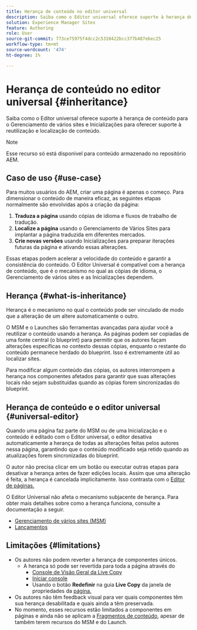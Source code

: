 ```yaml
---
title: Herança de conteúdo no editor universal
description: Saiba como o Editor universal oferece suporte à herança de conteúdo para o Gerenciamento de vários sites e Inicializações para oferecer suporte à reutilização e localização de conteúdo.
solution: Experience Manager Sites
feature: Authoring
role: User
source-git-commit: 773ce75975f4dcc2c5310422bcc377b487ebec25
workflow-type: tm+mt
source-wordcount: '474'
ht-degree: 1%

---
```



# Herança de conteúdo no editor universal {#inheritance}

Saiba como o Editor universal oferece suporte à herança de conteúdo para o Gerenciamento de vários sites e Inicializações para oferecer suporte à reutilização e localização de conteúdo.

>[!NOTE]
>
>Esse recurso só está disponível para conteúdo armazenado no repositório AEM.

## Caso de uso {#use-case}

Para muitos usuários do AEM, criar uma página é apenas o começo. Para dimensionar o conteúdo de maneira eficaz, as seguintes etapas normalmente são envolvidas após a criação da página:

1. **Traduza a página** usando cópias de idioma e fluxos de trabalho de tradução.
1. **Localize a página** usando o Gerenciamento de Vários Sites para implantar a página traduzida em diferentes mercados.
1. **Crie novas versões** usando Inicializações para preparar iterações futuras da página e ativando essas alterações.

Essas etapas podem acelerar a velocidade do conteúdo e garantir a consistência do conteúdo. O Editor Universal é compatível com a herança de conteúdo, que é o mecanismo no qual as cópias de idioma, o Gerenciamento de vários sites e as Inicializações dependem.

## Herança {#what-is-inheritance}

Herança é o mecanismo no qual o conteúdo pode ser vinculado de modo que a alteração de um altere automaticamente o outro.

O MSM e o Launches são ferramentas avançadas para ajudar você a reutilizar o conteúdo usando a herança. As páginas podem ser copiadas de uma fonte central (o blueprint) para permitir que os autores façam alterações específicas no contexto dessas cópias, enquanto o restante do conteúdo permanece herdado do blueprint. Isso é extremamente útil ao localizar sites.

Para modificar algum conteúdo das cópias, os autores interrompem a herança nos componentes afetados para garantir que suas alterações locais não sejam substituídas quando as cópias forem sincronizadas do blueprint.

## Herança de conteúdo e o editor universal {#universal-editor}

Quando uma página faz parte do MSM ou de uma Inicialização e o conteúdo é editado com o Editor universal, o editor desativa automaticamente a herança de todas as alterações feitas pelos autores nessa página, garantindo que o conteúdo modificado seja retido quando as atualizações forem sincronizadas do blueprint.

O autor não precisa clicar em um botão ou executar outras etapas para desativar a herança antes de fazer edições locais. Assim que uma alteração é feita, a herança é cancelada implicitamente. Isso contrasta com o [Editor de páginas.](/help/sites-cloud/authoring/page-editor/edit-content.md#inherited-components)

O Editor Universal não afeta o mecanismo subjacente de herança. Para obter mais detalhes sobre como a herança funciona, consulte a documentação a seguir.

* [Gerenciamento de vários sites (MSM)](/help/sites-cloud/administering/msm/overview.md)
* [Lançamentos](/help/sites-cloud/authoring/launches/overview.md)

## Limitações {#limitations}

* Os autores não podem reverter a herança de componentes únicos.
   * A herança só pode ser revertida para toda a página através do
      * [Console de Visão Geral da Live Copy](/help/sites-cloud/administering/msm/live-copy-overview.md)
      * [Iniciar console](/help/sites-cloud/authoring/launches/overview.md#the-launches-console)
      * Usando o botão **Redefinir** na guia **Live Copy** da janela de propriedades da [página.](/help/sites-cloud/authoring/sites-console/page-properties.md)
* Os autores não têm feedback visual para ver quais componentes têm sua herança desabilitada e quais ainda a têm preservada.
* No momento, esses recursos estão limitados a componentes em páginas e ainda não se aplicam a [Fragmentos de conteúdo](/help/sites-cloud/administering/content-fragments/overview.md), apesar de também terem recursos do MSM e do Launch.
